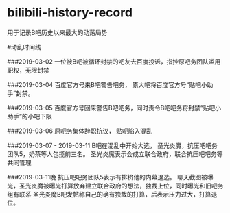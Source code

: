 # bilibili-history-record
用于记录B吧历史以来最大的动荡局势

#动乱时间线

###2019-03-02
  一位被B吧被循环封禁的吧友去百度投诉，指控原吧务团队滥用职权，无限封禁

###2019-03-04 
  百度官方号来B吧警告吧务， 原大吧将百度官方号“贴吧小助手”封禁。
  
###2019-03-05
  百度官方号回来警告B吧吧务，同时责令B吧吧务将封禁“贴吧小助手”的小吧下限

###2019-03-06 
  原吧务集体辞职抗议， 贴吧陷入混乱
  
###2019-03-07 - 2019-03-11
  B吧在混乱中开始大选， 圣光炎魔，抗压吧吧务团队5，奶茶等人包揽前三名。
  圣光炎魔表示会成立联合政府，联合抗压吧吧务等共同管理
  
###2019-03-11晚
  抗压吧吧务团队5表示有排挤他的内幕退选。
  聊天截图被曝光，圣光炎魔被曝光打算放弃建立联合政府的想法，独裁上位，同时曝光和旧吧务组有联系
  圣光炎魔B吧发帖称自己的确有独裁的打算，后表示压力过大，打算退位。
